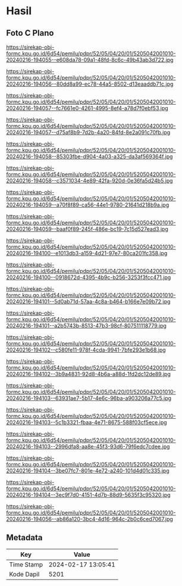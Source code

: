 # Hasil

## Foto C Plano

https://sirekap-obj-formc.kpu.go.id/6d54/pemilu/pdpr/52/05/04/20/01/5205042001010-20240216-194055--e608da78-09a1-48fd-8c6c-49b43ab3d722.jpg

https://sirekap-obj-formc.kpu.go.id/6d54/pemilu/pdpr/52/05/04/20/01/5205042001010-20240216-194056--80dd8a99-ec78-44a5-8502-d13eaaddb71c.jpg

https://sirekap-obj-formc.kpu.go.id/6d54/pemilu/pdpr/52/05/04/20/01/5205042001010-20240216-194057--fc7661e0-4261-4995-8ef4-a78d7f0ebf53.jpg

https://sirekap-obj-formc.kpu.go.id/6d54/pemilu/pdpr/52/05/04/20/01/5205042001010-20240216-194057--d75af8b9-7d2b-4a20-84fd-8e2a091c70fb.jpg

https://sirekap-obj-formc.kpu.go.id/6d54/pemilu/pdpr/52/05/04/20/01/5205042001010-20240216-194058--85303fbe-d904-4a03-a325-da3af569364f.jpg

https://sirekap-obj-formc.kpu.go.id/6d54/pemilu/pdpr/52/05/04/20/01/5205042001010-20240216-194058--c3571034-4e89-42fa-920d-0e36fa5d24b5.jpg

https://sirekap-obj-formc.kpu.go.id/6d54/pemilu/pdpr/52/05/04/20/01/5205042001010-20240216-194059--a70f8f89-ca56-44e1-9780-21641d218b9a.jpg

https://sirekap-obj-formc.kpu.go.id/6d54/pemilu/pdpr/52/05/04/20/01/5205042001010-20240216-194059--baaf0f89-245f-486e-bc19-7c15d527ead3.jpg

https://sirekap-obj-formc.kpu.go.id/6d54/pemilu/pdpr/52/05/04/20/01/5205042001010-20240216-194100--e1013db3-a159-4d21-97e7-80ca201fc358.jpg

https://sirekap-obj-formc.kpu.go.id/6d54/pemilu/pdpr/52/05/04/20/01/5205042001010-20240216-194100--0918672d-4395-4b9c-b256-3253f3fcc471.jpg

https://sirekap-obj-formc.kpu.go.id/6d54/pemilu/pdpr/52/05/04/20/01/5205042001010-20240216-194101--5d0ab71d-57aa-4c8a-b464-b166e7e09b72.jpg

https://sirekap-obj-formc.kpu.go.id/6d54/pemilu/pdpr/52/05/04/20/01/5205042001010-20240216-194101--a2b5743b-8513-47b3-98cf-807511118779.jpg

https://sirekap-obj-formc.kpu.go.id/6d54/pemilu/pdpr/52/05/04/20/01/5205042001010-20240216-194102--c580fe11-978f-4cda-9941-7bfe293e1b68.jpg

https://sirekap-obj-formc.kpu.go.id/6d54/pemilu/pdpr/52/05/04/20/01/5205042001010-20240216-194102--3b9a4831-92d8-4b6a-a88d-1fd2dc12de89.jpg

https://sirekap-obj-formc.kpu.go.id/6d54/pemilu/pdpr/52/05/04/20/01/5205042001010-20240216-194103--63931ae7-5b17-4e6c-96ba-a903206a77c5.jpg

https://sirekap-obj-formc.kpu.go.id/6d54/pemilu/pdpr/52/05/04/20/01/5205042001010-20240216-194103--5c1b3321-fbaa-4e71-8675-588f03cf5ece.jpg

https://sirekap-obj-formc.kpu.go.id/6d54/pemilu/pdpr/52/05/04/20/01/5205042001010-20240216-194103--2996dfa8-aa8e-45f3-93d6-79f6edc7cdee.jpg

https://sirekap-obj-formc.kpu.go.id/6d54/pemilu/pdpr/52/05/04/20/01/5205042001010-20240216-194104--3be07fc7-801e-4e72-a240-101d4d01c335.jpg

https://sirekap-obj-formc.kpu.go.id/6d54/pemilu/pdpr/52/05/04/20/01/5205042001010-20240216-194104--3ec9f7d0-4151-4d7b-88d9-5635f3c95320.jpg

https://sirekap-obj-formc.kpu.go.id/6d54/pemilu/pdpr/52/05/04/20/01/5205042001010-20240216-194056--ab86a120-3bc4-4d16-964c-2b0c6ced7067.jpg


## Metadata

| Key        | Value               |
| ---------- | ------------------- |
| Time Stamp | 2024-02-17 13:05:41 |
| Kode Dapil | 5201                |



